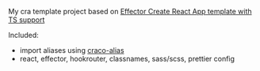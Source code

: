 My cra template project based on [Effector Create React App template with TS support](https://github.com/effector/cra-template)

Included:
 - import aliases using [craco-alias](https://github.com/risenforces/craco-alias)
 - react, effector, hookrouter, classnames, sass/scss, prettier config